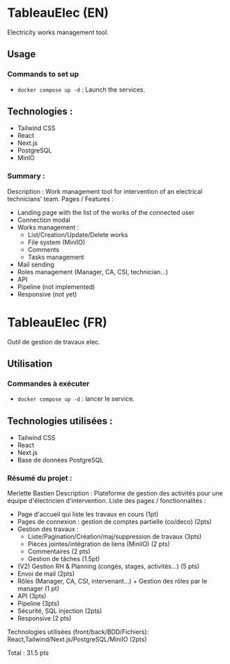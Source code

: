 # TableauElec (EN)
Electricity works management tool.

## Usage
### Commands to set up
- `docker compose up -d` : Launch the services.

## Technologies :
- Tailwind CSS
- React
- Next.js
- PostgreSQL
- MinIO

### Summary :
Description : Work management tool for intervention of an electrical technicians' team.
Pages / Features :
- Landing page with the list of the works of the connected user
- Connection modal
- Works management :
    - List/Creation/Update/Delete works
    - File system (MiniIO)
    - Comments
    - Tasks management
- Mail sending
- Roles management (Manager, CA, CSI, technician…)
- API
- Pipeline (not implemented)
- Responsive (not yet)


# TableauElec (FR)
Outil de gestion de travaux elec.

## Utilisation
### Commandes à exécuter
- `docker compose up -d` : lancer le service.

## Technologies utilisées :
- Tailwind CSS
- React
- Next.js
- Base de données PostgreSQL

### Résumé du projet :
Merlette Bastien
Description : Plateforme de gestion des activités pour une équipe d'électricien d'intervention.
Liste des pages / fonctionnalités :
- Page d'accueil qui liste les travaux en cours (1pt)
- Pages de connexion : gestion de comptes partielle (co/deco) (2pts)
- Gestion des travaux :
    - Liste/Pagination/Création/maj/suppression de travaux (3pts)
    - Pièces jointes/intégration de liens (MiniIO) (2 pts)
    - Commentaires (2 pts)
    - Gestion de tâches (1.5pt)
- (V2) Gestion RH & Planning (congés, stages, activités...) (5 pts)
- Envoi de mail (2pts)
- Rôles (Manager, CA, CSI, intervenant…) + Gestion des rôles par le manager (1 pt)
- API (3pts)
- Pipeline (3pts)
- Sécurité, SQL injection (2pts)
- Responsive (2 pts)

Technologies utilisées (front/back/BDD/Fichiers):
React,Tailwind/Next.js/PostgreSQL/MiniIO (2pts)

Total : 31.5 pts
